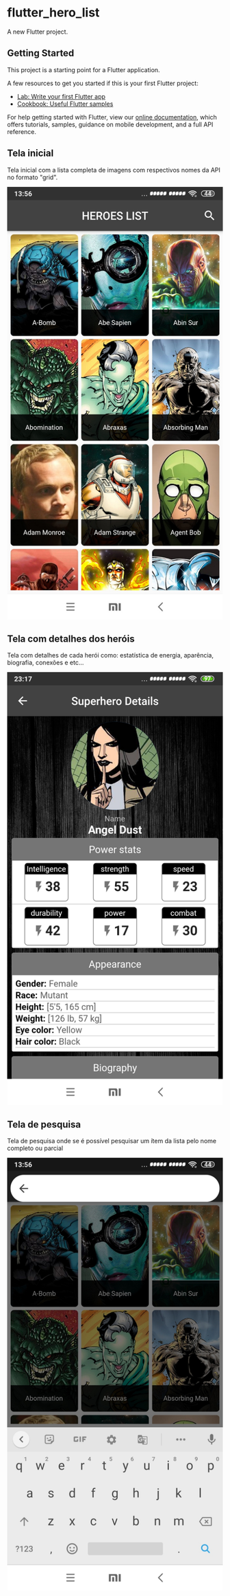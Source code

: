 # flutter_hero_list

A new Flutter project.

## Getting Started

This project is a starting point for a Flutter application.

A few resources to get you started if this is your first Flutter project:

- [Lab: Write your first Flutter app](https://flutter.dev/docs/get-started/codelab)
- [Cookbook: Useful Flutter samples](https://flutter.dev/docs/cookbook)

For help getting started with Flutter, view our
[online documentation](https://flutter.dev/docs), which offers tutorials,
samples, guidance on mobile development, and a full API reference.

## Tela inicial 

Tela inicial com a lista completa de imagens com respectivos nomes da API no formato "grid".

![](images\screenshot1.jpg)

## Tela com detalhes dos heróis

Tela com detalhes de cada herói como: estatística de energia, aparência, biografia, conexões e etc...

![](images\screenshot3.jpg)

## Tela de pesquisa

Tela de pesquisa onde se é possível pesquisar um ítem da lista pelo nome completo ou parcial

![](images\screenshot2.jpg)